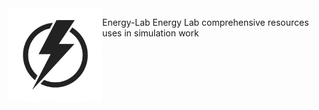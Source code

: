 <img src="/images/EL_logo.jpg" width="150" align = "left">



Energy-Lab
Energy Lab comprehensive resources uses in simulation work
